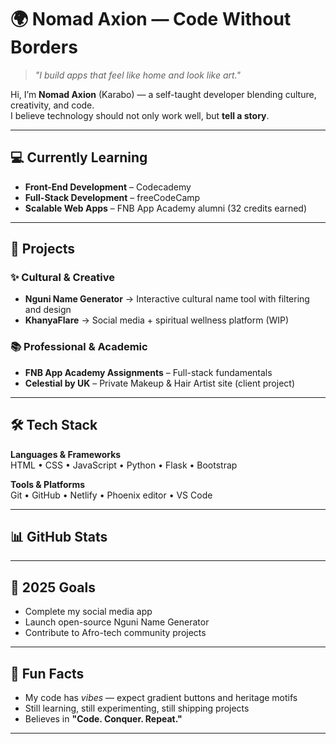 # 🌍 Nomad Axion — Code Without Borders

> *"I build apps that feel like home and look like art."*

Hi, I’m **Nomad Axion** (Karabo) — a self-taught developer blending culture, creativity, and code.  
I believe technology should not only work well, but **tell a story**.

---

## 💻 Currently Learning
- **Front-End Development** – Codecademy
- **Full-Stack Development** – freeCodeCamp
- **Scalable Web Apps** – FNB App Academy alumni (32 credits earned)

---

## 🚀 Projects
### ✨ Cultural & Creative
- **Nguni Name Generator** → Interactive cultural name tool with filtering and design  
- **KhanyaFlare** → Social media + spiritual wellness platform (WIP)

### 📚 Professional & Academic
- **FNB App Academy Assignments** – Full-stack fundamentals  
- **Celestial by UK** – Private Makeup & Hair Artist site (client project)

---

## 🛠 Tech Stack
**Languages & Frameworks**  
HTML • CSS • JavaScript • Python • Flask • Bootstrap

**Tools & Platforms**  
Git • GitHub • Netlify • Phoenix editor • VS Code

---

## 📊 GitHub Stats


---

## 🎯 2025 Goals
- Complete my social media app  
- Launch open-source Nguni Name Generator  
- Contribute to Afro-tech community projects  

---

## 🎤 Fun Facts
- My code has *vibes* — expect gradient buttons and heritage motifs  
- Still learning, still experimenting, still shipping projects  
- Believes in **"Code. Conquer. Repeat."**

---
